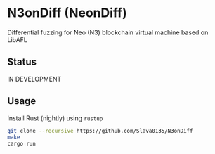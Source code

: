 # N3onDiff (NeonDiff)

Differential fuzzing for Neo (N3) blockchain virtual machine based on LibAFL

## Status

IN DEVELOPMENT

## Usage

Install Rust (nightly) using `rustup`

```sh
git clone --recursive https://github.com/Slava0135/N3onDiff
make
cargo run
```
